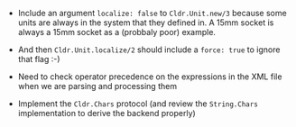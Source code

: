 * Include an argument `localize: false` to `Cldr.Unit.new/3` because some units are always in the system that they defined in.  A 15mm socket is always a 15mm socket as a (probbaly poor) example.

* And then `Cldr.Unit.localize/2` should include a `force: true` to ignore that flag :-)

* Need to check operator precedence on the expressions in the XML file when we are parsing and processing them

* Implement the `Cldr.Chars` protocol (and review the `String.Chars` implementation to derive the backend properly)


